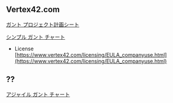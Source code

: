 ## Vertex42.com

[ガント プロジェクト計画シート](https://templates.office.com/ja-jp/%E3%82%AC%E3%83%B3%E3%83%88-%E3%83%97%E3%83%AD%E3%82%B8%E3%82%A7%E3%82%AF%E3%83%88%E8%A8%88%E7%94%BB%E3%82%B7%E3%83%BC%E3%83%88-tm02887601)  

[シンプル ガント チャート](https://templates.office.com/ja-jp/%e3%82%b7%e3%83%b3%e3%83%97%e3%83%ab-%e3%82%ac%e3%83%b3%e3%83%88-%e3%83%81%e3%83%a3%e3%83%bc%e3%83%88-tm16400962)  

 - License  
[https://www.vertex42.com/licensing/EULA_companyuse.html](https://www.vertex42.com/licensing/EULA_companyuse.html)  

## ??

[アジャイル ガント チャート](https://templates.office.com/JA-JP/%E3%82%A2%E3%82%B8%E3%83%A3%E3%82%A4%E3%83%AB-%E3%82%AC%E3%83%B3%E3%83%88-%E3%83%81%E3%83%A3%E3%83%BC%E3%83%88-TM55723235)  

